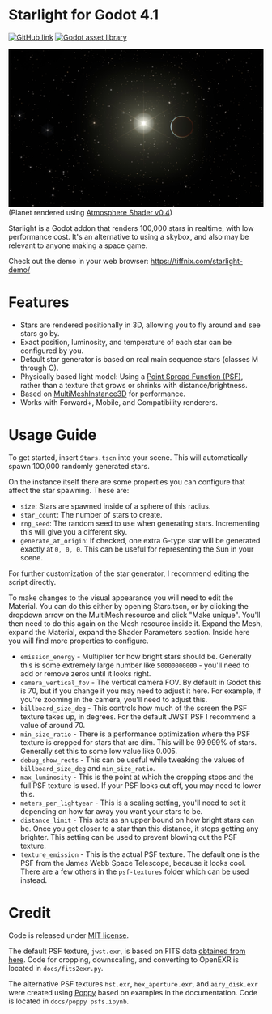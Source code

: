 # Starlight for Godot 4.1

[![GitHub link](https://img.shields.io/github/license/tiffany352/godot-starlight)](https://github.com/tiffany352/godot-starlight)
[![Godot asset library](https://img.shields.io/badge/godot-assets-blue)](https://godotengine.org/asset-library/asset/2221)

![Screenshot](docs/screenshot.jpg)
(Planet rendered using [Atmosphere Shader v0.4](https://godotengine.org/asset-library/asset/2002))

Starlight is a Godot addon that renders 100,000 stars in realtime, with
low performance cost. It's an alternative to using a skybox, and
also may be relevant to anyone making a space game.

Check out the demo in your web browser: https://tiffnix.com/starlight-demo/

# Features

- Stars are rendered positionally in 3D, allowing you to fly around and
  see stars go by.
- Exact position, luminosity, and temperature of each star can be
  configured by you.
- Default star generator is based on real main sequence stars (classes M through O).
- Physically based light model: Using a [Point Spread Function
  (PSF)][1], rather than a texture that grows or shrinks with
  distance/brightness.
- Based on [MultiMeshInstance3D][2] for performance.
- Works with Forward+, Mobile, and Compatibility renderers.

[1]: https://en.wikipedia.org/wiki/Point_spread_function
[2]: https://docs.godotengine.org/en/stable/classes/class_multimeshinstance3d.html

# Usage Guide

To get started, insert `Stars.tscn` into your scene. This will
automatically spawn 100,000 randomly generated stars.

On the instance itself there are some properties you can configure that
affect the star spawning. These are:

- `size`: Stars are spawned inside of a sphere of this radius.
- `star_count`: The number of stars to create.
- `rng_seed`: The random seed to use when generating stars. Incrementing
  this will give you a different sky.
- `generate_at_origin`: If checked, one extra G-type star will be
  generated exactly at `0, 0, 0`. This can be useful for representing
  the Sun in your scene.

For further customization of the star generator, I recommend editing the
script directly.

To make changes to the visual appearance you will need to edit the
Material. You can do this either by opening Stars.tscn, or by clicking
the dropdown arrow on the MultiMesh resource and click "Make unique".
You'll then need to do this again on the Mesh resource inside it. Expand
the Mesh, expand the Material, expand the Shader Parameters section.
Inside here you will find more properties to configure.

- `emission_energy` - Multiplier for how bright stars should be.
  Generally this is some extremely large number like `50000000000` -
  you'll need to add or remove zeros until it looks right.
- `camera_vertical_fov` - The vertical camera FOV. By default in Godot
  this is 70, but if you change it you may need to adjust it here. For
  example, if you're zooming in the camera, you'll need to adjust this.
- `billboard_size_deg` - This controls how much of the screen the PSF
  texture takes up, in degrees. For the default JWST PSF I recommend a
  value of around 70.
- `min_size_ratio` - There is a performance optimization where the PSF texture
  is cropped for stars that are dim. This will be 99.999% of stars.
  Generally set this to some low value like 0.005.
- `debug_show_rects` - This can be useful while tweaking the values of
  `billboard_size_deg` and `min_size_ratio`.
- `max_luminosity` - This is the point at which the cropping stops and
  the full PSF texture is used. If your PSF looks cut off, you may need
  to lower this.
- `meters_per_lightyear` - This is a scaling setting, you'll need to set
  it depending on how far away you want your stars to be.
- `distance_limit` - This acts as an upper bound on how bright stars can
  be. Once you get closer to a star than this distance, it stops getting
  any brighter. This setting can be used to prevent blowing out the PSF
  texture.
- `texture_emission` - This is the actual PSF texture. The default one
  is the PSF from the James Webb Space Telescope, because it looks cool.
  There are a few others in the `psf-textures` folder which can be used
  instead.

# Credit

Code is released under [MIT license](./LICENSE.md).

The default PSF texture, `jwst.exr`, is based on FITS data [obtained
from here][3]. Code for cropping, downscaling, and converting to OpenEXR
is located in `docs/fits2exr.py`.

The alternative PSF textures `hst.exr`, `hex_aperture.exr`, and
`airy_disk.exr` were created using [Poppy][4] based on examples in the
documentation. Code is located in `docs/poppy psfs.ipynb`.

[3]: https://www.stsci.edu/jwst/science-planning/proposal-planning-toolbox/simulated-data
[4]: https://poppy-optics.readthedocs.io/en/latest/
